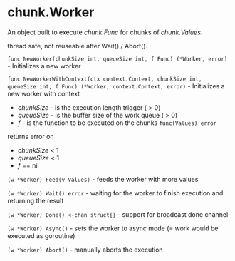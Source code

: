 # chunk.Worker
An object built to execute _chunk.Func_ for chunks of _chunk.Values_.

thread safe, not reuseable after Wait() / Abort().

`func NewWorker(chunkSize int, queueSize int, f Func) (*Worker, error)` - Initializes a new worker

`func NewWorkerWithContext(ctx context.Context, chunkSize int, queueSize int, f Func) (*Worker, context.Context, error)` - Initializes a new worker with context

- _chunkSize_ - is the execution length trigger ( > 0)
- _queueSize_ - is the buffer size of the work queue ( > 0)
- _f_ - is the function to be executed on the chunks `func(Values) error`

returns error on 
 - _chunkSize_ < 1
 - _queueSize_ < 1
 - _f_ == nil
 
`(w *Worker) Feed(v Values)` - feeds the worker with more values

`(w *Worker) Wait() error` - waiting for the worker to finish execution and returning the result

`(w *Worker) Done() <-chan struct{}` - support for broadcast done channel

`(w *Worker) Async()` - sets the worker to async mode (= work would be executed as goroutine)

`(w *Worker) Abort()` - manually aborts the execution